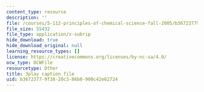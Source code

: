 ```yaml
---
content_type: resource
description: ''
file: /courses/5-112-principles-of-chemical-science-fall-2005/b36723779f3820c386b0900c42e62724_dAgwg_8RyEU.srt
file_size: 55432
file_type: application/x-subrip
hide_download: true
hide_download_original: null
learning_resource_types: []
license: https://creativecommons.org/licenses/by-nc-sa/4.0/
ocw_type: OCWFile
resourcetype: Other
title: 3play caption file
uid: b3672377-9f38-20c3-86b0-900c42e62724
---
```

